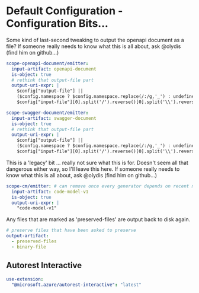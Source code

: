 # Default Configuration - Configuration Bits...

Some kind of last-second tweaking to output the openapi document as a file?
If someone really needs to know what this is all about, ask @olydis (find him on github...)

```yaml
scope-openapi-document/emitter:
  input-artifact: openapi-document
  is-object: true
  # rethink that output-file part
  output-uri-expr: |
    $config["output-file"] ||
    ($config.namespace ? $config.namespace.replace(/:/g,'_') : undefined) ||
    $config["input-file"][0].split('/').reverse()[0].split('\\').reverse()[0].replace(/\.json$/, "")

scope-swagger-document/emitter:
  input-artifact: swagger-document
  is-object: true
  # rethink that output-file part
  output-uri-expr: |
    $config["output-file"] ||
    ($config.namespace ? $config.namespace.replace(/:/g,'_') : undefined) ||
    $config["input-file"][0].split('/').reverse()[0].split('\\').reverse()[0].replace(/\.json$/, "")
```

This is a 'legacy' bit ... really not sure what this is for.
Doesn't seem all that dangerous either way, so I'll leave this here.
If someone really needs to know what this is all about, ask @olydis (find him on github...)

```yaml
scope-cm/emitter: # can remove once every generator depends on recent modeler
  input-artifact: code-model-v1
  is-object: true
  output-uri-expr: |
    "code-model-v1"
```

Any files that are marked as 'preserved-files' are output back to disk again.

```yaml
# preserve files that have been asked to preserve
output-artifact:
  - preserved-files
  - binary-file
```

## Autorest Interactive

```yaml $(interactive)
use-extension:
  "@microsoft.azure/autorest-interactive": "latest"
```

